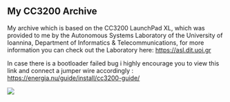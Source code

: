 My CC3200 Archive
----------------
My archive which is based on the CC3200 LaunchPad XL, which was provided to me by the Autonomous Systems Laboratory of the University of Ioannina, Department of Informatics & Telecommunications, for more information you can check out the Laboratory here: https://asl.dit.uoi.gr

In case there is a bootloader failed bug i highly encourage you to view this link and connect a jumper wire accordingly : https://energia.nu/guide/install/cc3200-guide/

![](https://energia.nu/pinmaps/img/CC3200-LAUNCHXL.jpg)
